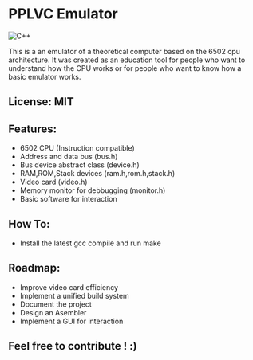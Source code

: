 
# PPLVC Emulator

![C++](https://img.shields.io/badge/c++-%2300599C.svg?style=for-the-badge&logo=c%2B%2B&logoColor=white)

This is a an emulator of a theoretical computer based on the 6502 cpu architecture. It was created as an education tool for people who want to understand how the CPU works or for people who want to know how a basic emulator works.

## License: MIT

## Features:
- 6502 CPU (Instruction compatible)
- Address and data bus (bus.h)
- Bus device abstract class (device.h)
- RAM,ROM,Stack devices (ram.h,rom.h,stack.h)
- Video card (video.h)
- Memory monitor for debbugging (monitor.h)
- Basic software for interaction

## How To:
 - Install the latest gcc compile and run make

## Roadmap:
 - Improve video card efficiency
 - Implement a unified build system
 - Document the project
 - Design an Asembler
 - Implement a GUI for interaction

## Feel free to contribute ! :)
